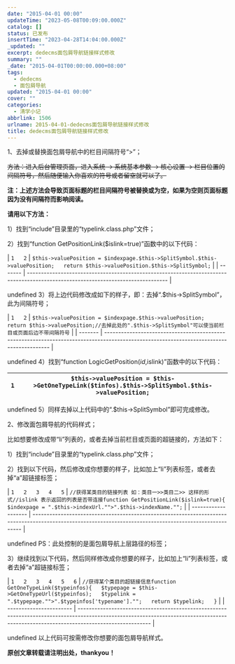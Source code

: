 ```yaml
---
date: "2015-04-01 00:00"
updateTime: "2023-05-08T00:09:00.000Z"
catalog: []
status: 已发布
insertTime: "2023-04-28T14:04:00.000Z"
_updated: ""
excerpt: dedecms面包屑导航链接样式修改
summary: ""
_date: "2015-04-01T00:00:00.000+08:00"
tags:
  - dedecms
  - 面包屑导航
updated: "2015-04-01 00:00"
cover: ""
categories:
  - 清学小记
abbrlink: 1506
urlname: 2015-04-01-dedecms面包屑导航链接样式修改
title: dedecms面包屑导航链接样式修改
---
```


1、去掉或替换面包屑导航中的栏目间隔符号“>”；

~~方法：进入后台管理页面，进入系统 → 系统基本参数 → 核心设置 → 栏目位置的间隔符号，然后随便输入你喜欢的符号或者留空就可以了。~~

**注：上述方法会导致页面标题的栏目间隔符号被替换或为空，如果为空则页面标题因为没有间隔符而影响阅读。**

**请用以下方法：**

1）找到“include”目录里的“typelink.class.php”文件；

2）找到“function GetPositionLink($islink=true)”函数中的以下代码：

| `1  
2` | `$this->valuePosition = $indexpage.$this->SplitSymbol.$this->valuePosition;  
  return $this->valuePosition.$this->SplitSymbol;` |
| ------- | -------------------------------------------------------------------------------------------------------------------------------- |

undefined
3）将上边代码修改成如下的样子，即：去掉“.$this->SplitSymbol”，此为间隔符号；

| `1  
2` | `$this->valuePosition = $indexpage.$this->valuePosition;  
  return $this->valuePosition;//去掉此处的".$this->SplitSymbol"可以使当前栏目或页面后边不带间隔符号` |
| ------- | ---------------------------------------------------------------------------------------------------------------------------------------- |

undefined
4）找到“function LogicGetPosition(_id_,islink)”函数中的以下代码：

| `1` | `$this->valuePosition = $this->GetOneTypeLink($tinfos).$this->SplitSymbol.$this->valuePosition;` |
| --- | ------------------------------------------------------------------------------------------------ |

undefined
5）同样去掉以上代码中的“.$this->SplitSymbol”即可完成修改。

2、修改面包屑导航的代码样式；

比如想要修改成带“li”列表的，或者去掉当前栏目或页面的超链接的，方法如下：

1）找到“include”目录里的“typelink.class.php”文件；

2）找到以下代码，然后修改成你想要的样子，比如加上“li”列表标签，或者去掉“a”超链接标签；

| `1  
2  
3  
4  
5` | `//获得某类目的链接列表 如：类目一>>类目二>> 这样的形式//islink 表示返回的列表是否带连接function GetPositionLink($islink=true){  
$indexpage = ".$this->indexUrl."">".$this->indexName."";` |
| ------------------- | -------------------------------------------------------------------------------------------------------------------------------------------------------- |

undefined
PS：此处控制的是面包屑导航上层路径的标签；

3）继续找到以下代码，然后同样修改成你想要的样子，比如加上“li”列表标签，或者去掉“a”超链接标签；

| `1  
2  
3  
4  
5  
6` | `//获得某个类目的超链接信息function GetOneTypeLink($typeinfos){  
$typepage = $this->GetOneTypeUrl($typeinfos);  
$typelink = ".$typepage."">".$typeinfos['typename']."";  
return $typelink;  
}` |
| ----------------------- | -------------------------------------------------------------------------------------------------------------------------------------------------------------------------------------- |

undefined
以上代码可按需修改你想要的面包屑导航样式。

**原创文章转载请注明出处，thankyou！**
